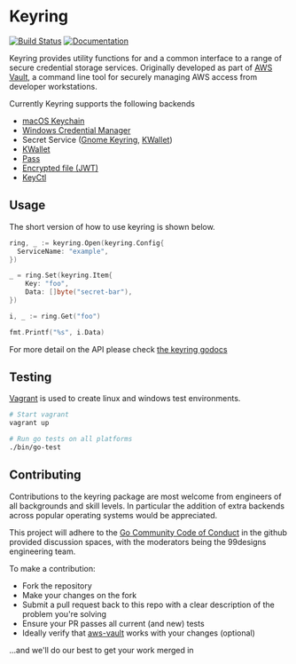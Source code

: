 Keyring
=======
[![Build Status](https://github.com/99designs/keyring/workflows/Continuous%20Integration/badge.svg)](https://github.com/99designs/keyring/actions)
[![Documentation](https://godoc.org/github.com/99designs/keyring?status.svg)](https://godoc.org/github.com/99designs/keyring)

Keyring provides utility functions for and a common interface to a range of secure credential storage services. Originally developed as part of [AWS Vault](https://github.com/99designs/aws-vault), a command line tool for securely managing AWS access from developer workstations.

Currently Keyring supports the following backends
 * [macOS Keychain](https://support.apple.com/en-au/guide/keychain-access/welcome/mac)
 * [Windows Credential Manager](https://support.microsoft.com/en-au/help/4026814/windows-accessing-credential-manager)
 * Secret Service ([Gnome Keyring](https://wiki.gnome.org/Projects/GnomeKeyring), [KWallet](https://kde.org/applications/system/org.kde.kwalletmanager5))
 * [KWallet](https://kde.org/applications/system/org.kde.kwalletmanager5)
 * [Pass](https://www.passwordstore.org/)
 * [Encrypted file (JWT)](https://datatracker.ietf.org/doc/html/rfc7519)
 * [KeyCtl](https://linux.die.net/man/1/keyctl)


## Usage

The short version of how to use keyring is shown below.

```go
ring, _ := keyring.Open(keyring.Config{
  ServiceName: "example",
})

_ = ring.Set(keyring.Item{
	Key: "foo",
	Data: []byte("secret-bar"),
})

i, _ := ring.Get("foo")

fmt.Printf("%s", i.Data)
```

For more detail on the API please check [the keyring godocs](https://godoc.org/github.com/99designs/keyring)


## Testing

[Vagrant](https://www.vagrantup.com/) is used to create linux and windows test environments.

```bash
# Start vagrant
vagrant up

# Run go tests on all platforms
./bin/go-test
```


## Contributing

Contributions to the keyring package are most welcome from engineers of all backgrounds and skill levels. In particular the addition of extra backends across popular operating systems would be appreciated.

This project will adhere to the [Go Community Code of Conduct](https://golang.org/conduct) in the github provided discussion spaces, with the moderators being the 99designs engineering team.

To make a contribution:

  * Fork the repository
  * Make your changes on the fork
  * Submit a pull request back to this repo with a clear description of the problem you're solving
  * Ensure your PR passes all current (and new) tests
  * Ideally verify that [aws-vault](https://github.com/99designs/aws-vault) works with your changes (optional)

...and we'll do our best to get your work merged in
